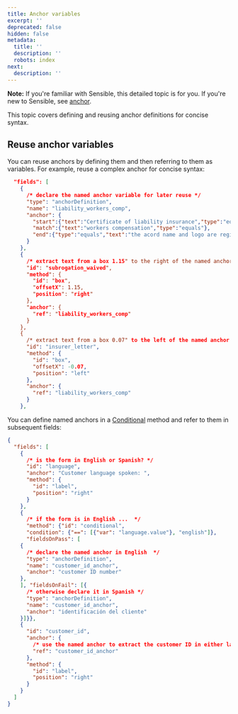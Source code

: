 ```yaml
---
title: Anchor variables
excerpt: ''
deprecated: false
hidden: false
metadata:
  title: ''
  description: ''
  robots: index
next:
  description: ''
---
```

**Note:** If you're familiar with Sensible, this detailed topic is for you. If you're new to Sensible, see [anchor](doc:anchor).

This topic covers defining and reusing anchor definitions for concise syntax.

## Reuse anchor variables

You can reuse anchors by defining them and then referring to them as variables. For example, reuse a complex anchor for concise syntax:

```json
  "fields": [
    {
      /* declare the named anchor variable for later reuse */
      "type": "anchorDefinition",
      "name": "liability_workers_comp",
      "anchor": {
        "start":{"text":"Certificate of liability insurance","type":"equals"},
        "match":{"text":"workers compensation","type":"equals"},
        "end":{"type":"equals","text":"the acord name and logo are registered marks of acord"}
      }
    },
    {
      /* extract text from a box 1.15" to the right of the named anchor  */
      "id": "subrogation_waived",
      "method": {
        "id": "box",
        "offsetX": 1.15,
        "position": "right"
      },
      "anchor": {
        "ref": "liability_workers_comp"
      }
    },
    {
      /* extract text from a box 0.07" to the left of the named anchor  */
      "id": "insurer_letter",
      "method": {
        "id": "box",
        "offsetX": -0.07,
        "position": "left"
      },
      "anchor": {
        "ref": "liability_workers_comp"
      }
    },
```

You can define named anchors in a [Conditional](doc:conditional) method and refer to them in subsequent fields:

```json
{
  "fields": [
    {
      /* is the form in English or Spanish? */
      "id": "language",
      "anchor": "Customer language spoken: ",
      "method": {
        "id": "label",
        "position": "right"
      }
    },
    {
      /* if the form is in English ...  */  
      "method": {"id": "conditional",
      "condition": {"==": [{"var": "language.value"}, "english"]},
      "fieldsOnPass": [
    {
      /* declare the named anchor in English  */
      "type": "anchorDefinition",
      "name": "customer_id_anchor",
      "anchor": "customer ID number"
    },
    ], "fieldsOnFail": [{
      /* otherwise declare it in Spanish */  
      "type": "anchorDefinition",
      "name": "customer_id_anchor",
      "anchor": "identificación del cliente"
    }]}},
    {
      "id": "customer_id",
      "anchor": {
        /* use the named anchor to extract the customer ID in either language  */
        "ref": "customer_id_anchor"
      },
      "method": {
        "id": "label",
        "position": "right"
      }
    }
  ]
}
```